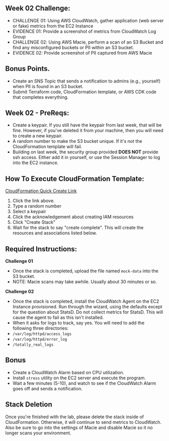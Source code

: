 ## Week 02 Challenge: 
- CHALLENGE 01: Using AWS CloudWatch, gather application (web server or fake) metrics from the EC2 Instance
- EVIDENCE 01: Provide a screenshot of metrics from CloudWatch Log Group
- CHALLENGE 02: Using AWS Macie, perform a scan of an S3 Bucket and find any misconfigured buckets or PII within an S3 bucket. 
- EVIDENCE 02: Provide screenshot of PII captured from AWS Macie
## Bonus Points.
- Create an SNS Topic that sends a notification to admins (e.g., yourself) when PII is found in an S3 bucket. 
- Submit Terraform code, CloudFormation template, or AWS CDK code that completes everything.
## Week 02 - PreReqs: 
- Create a keypair. If you still have the keypair from last week, that will be fine. However, if you've deleted it from your machine, then you will need to create a new keypair. 
- A random number to make the S3 bucket unique. If it's not the CloudFormation template will fail. 
- Building on last week, the security group provided **DOES NOT** provide ssh access. Either add it in yourself, or use the Session Manager to log into the EC2 instance. 
## How To Execute CloudFormation Template:
[CloudFormation Quick Create Link](https://us-east-1.console.aws.amazon.com/cloudformation/home?region=us-east-1#/stacks/create/review?templateURL=https://aws-security-labs.s3.amazonaws.com/week-02.yml&stackName=week-02-stack)
1. Click the link above.
2. Type a random number
3. Select a keypair
4. Click the acknowledgement about creating IAM resources
5. Click "Create Stack"
6. Wait for the stack to say "create complete". This will create the resources and associations listed below.

## Required Instructions: 
**Challenge 01**
- Once the stack is completed, upload the file named `mock-data` into the S3 bucket. 
- NOTE: Macie scans may take awhile. Usually about 30 minutes or so. 

**Challenge 02**
- Once the stack is completed, install the CloudWatch Agent on the EC2 Instance provisioned. Run through the wizard, using the defaults except for the question about StatsD. Do not collect metrics for StatsD. This will cause the agent to fail as this isn't installed. 
- When it asks for logs to track, say yes. You will need to add the following three directories: 
- `/var/log/httpd/access_logs`
- `/var/log/httpd/error_log`
- `/totally_real_logs`


## Bonus 
- Create a CloudWatch Alarm based on CPU utilization. 
- Install `stress` utility on the EC2 server and execute the program. 
- Wait a few minutes (5-10), and watch to see if the CloudWatch Alarm goes off and sends a notification. 

## Stack Deletion 
Once you're finished with the lab, please delete the stack inside of CloudFormation. Otherwise, it will continue to send metrics to CloudWatch. Also be sure to go into the settings of Macie and disable Macie so it no longer scans your environment. 
